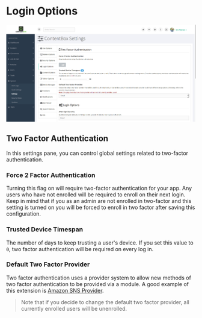 # Login Options

![](/assets/login_options.png)

## Two Factor Authentication

In this settings pane, you can control global settings related to two-factor authentication.

### Force 2 Factor Authentication

Turning this flag on will require two-factor authentication for your app. Any users who have not enrolled will be required to enroll on their next login. Keep in mind that if you as an admin are not enrolled in two-factor and this setting is turned on you will be forced to enroll in two factor after saving this configuration.

### Trusted Device Timespan

The number of days to keep trusting a user's device.  If you set this value to `0`, two factor authentication will be required on every log in.

### Default Two Factor Provider

Two factor authentication uses a provider system to allow new methods of two factor authentication to be provided via a module.  A good example of this extension is [Amazon SNS Provider](https://github.com/contentbox-modules/contentbox-awssns-twofactor).

> Note that if you decide to change the default two factor provider, all currently enrolled users will be unenrolled.



